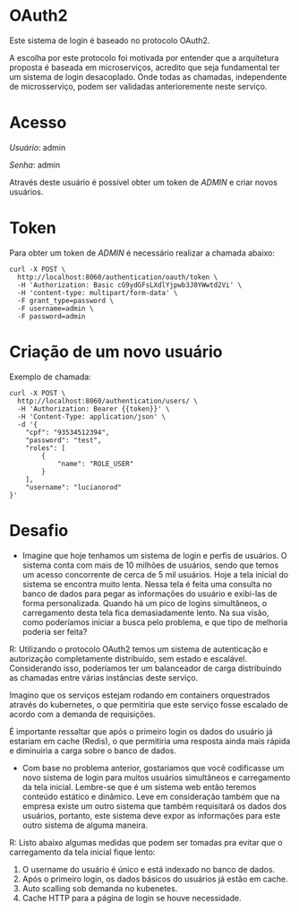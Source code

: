 # OAuth2

Este sistema de login é baseado no protocolo OAuth2.

A escolha por este protocolo foi motivada por entender que a arquitetura proposta é baseada em microserviços, acredito que seja fundamental ter um sistema de login desacoplado. Onde todas as chamadas, independente de microsserviço, podem ser validadas anterioremente neste serviço.


# Acesso

*Usuário*: admin

*Senha*: admin

Através deste usuário é possível obter um token de *ADMIN* e criar novos usuários.

# Token

Para obter um token de *ADMIN* é necessário realizar a chamada abaixo:

```
curl -X POST \
  http://localhost:8060/authentication/oauth/token \
  -H 'Authorization: Basic cG9ydGFsLXdlYjpwb3J0YWwtd2Vi' \
  -H 'content-type: multipart/form-data' \
  -F grant_type=password \
  -F username=admin \
  -F password=admin
```

# Criação de um novo usuário

Exemplo de chamada:

```
curl -X POST \
  http://localhost:8060/authentication/users/ \
  -H 'Authorization: Bearer {{token}}' \
  -H 'Content-Type: application/json' \
  -d '{
    "cpf": "93534512394",
    "password": "test",
    "roles": [
        {
            "name": "ROLE_USER"
        }
    ],
    "username": "lucianorod"
}'
```

# Desafio

* Imagine que hoje tenhamos um sistema de login e perfis de usuários. O sistema conta com mais de 10 milhões de usuários, sendo que temos um acesso concorrente de cerca de 5 mil usuários. Hoje a tela inicial do sistema se encontra muito lenta. Nessa tela é feita uma consulta no banco de dados para pegar as informações do usuário e exibi-las de forma personalizada. Quando há um pico de logins simultâneos, o carregamento desta tela fica demasiadamente lento. Na sua visão, como poderíamos iniciar a busca pelo problema, e que tipo de melhoria poderia ser feita?

R: Utilizando o protocolo OAuth2 temos um sistema de autenticação e autorização completamente distribuído, sem estado e escalável.
Considerando isso, poderíamos ter um balanceador de carga distribuindo as chamadas entre várias instâncias deste serviço.

Imagino que os serviços estejam rodando em containers orquestrados através do kubernetes, o que permitiria que este serviço fosse escalado de acordo com a demanda de requisições.

É importante ressaltar que após o primeiro login os dados do usuário já estariam em cache (Redis), o que permitiria uma resposta ainda mais rápida e diminuiria a carga sobre o banco de dados. 

* Com base no problema anterior, gostaríamos que você codificasse um novo sistema de login para muitos usuários simultâneos e carregamento da tela inicial. Lembre-se que é um sistema web então teremos conteúdo estático e dinâmico. Leve em consideração também que na empresa existe um outro sistema que também requisitará os dados dos usuários, portanto, este sistema deve expor as informações para este outro sistema de alguma maneira.

R: Listo abaixo algumas medidas que podem ser tomadas pra evitar que o carregamento da tela inicial fique lento:

1) O username do usuário é único e está indexado no banco de dados.
2) Após o primeiro login, os dados básicos do usuários já estão em cache.
3) Auto scalling sob demanda no kubenetes.
4) Cache HTTP para a página de login se houve necessidade.